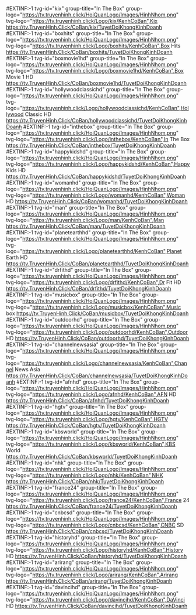 #EXTINF:-1 tvg-id="kix" group-title="In The Box" group-logo="https://tv.truyenhinh.click/HoiQuanLogo/Images/HinhNhom.png" tvg-logo="https://tv.truyenhinh.click/Logo/kix/KenhCoBan",Kix
https://tv.TruyenHinh.Click/CoBan/kix/TuyetDoiKhongKinhDoanh
#EXTINF:-1 tvg-id="boxhits" group-title="In The Box" group-logo="https://tv.truyenhinh.click/HoiQuanLogo/Images/HinhNhom.png" tvg-logo="https://tv.truyenhinh.click/Logo/boxhits/KenhCoBan",Box Hits
https://tv.TruyenHinh.Click/CoBan/boxhits/TuyetDoiKhongKinhDoanh
#EXTINF:-1 tvg-id="boxmovie1hd" group-title="In The Box" group-logo="https://tv.truyenhinh.click/HoiQuanLogo/Images/HinhNhom.png" tvg-logo="https://tv.truyenhinh.click/Logo/boxmovie1hd/KenhCoBan",Box Movie 1 HD
https://tv.TruyenHinh.Click/CoBan/boxmovie1hd/TuyetDoiKhongKinhDoanh
#EXTINF:-1 tvg-id="hollywoodclassichd" group-title="In The Box" group-logo="https://tv.truyenhinh.click/HoiQuanLogo/Images/HinhNhom.png" tvg-logo="https://tv.truyenhinh.click/Logo/hollywoodclassichd/KenhCoBan",Hollywood Classic HD
https://tv.TruyenHinh.Click/CoBan/hollywoodclassichd/TuyetDoiKhongKinhDoanh
#EXTINF:-1 tvg-id="inthebox" group-title="In The Box" group-logo="https://tv.truyenhinh.click/HoiQuanLogo/Images/HinhNhom.png" tvg-logo="https://tv.truyenhinh.click/Logo/inthebox/KenhCoBan",In The Box
https://tv.TruyenHinh.Click/CoBan/inthebox/TuyetDoiKhongKinhDoanh
#EXTINF:-1 tvg-id="happykidshd" group-title="In The Box" group-logo="https://tv.truyenhinh.click/HoiQuanLogo/Images/HinhNhom.png" tvg-logo="https://tv.truyenhinh.click/Logo/happykidshd/KenhCoBan",Happy Kids HD
https://tv.TruyenHinh.Click/CoBan/happykidshd/TuyetDoiKhongKinhDoanh
#EXTINF:-1 tvg-id="womanhd" group-title="In The Box" group-logo="https://tv.truyenhinh.click/HoiQuanLogo/Images/HinhNhom.png" tvg-logo="https://tv.truyenhinh.click/Logo/womanhd/KenhCoBan",Woman HD
https://tv.TruyenHinh.Click/CoBan/womanhd/TuyetDoiKhongKinhDoanh
#EXTINF:-1 tvg-id="man" group-title="In The Box" group-logo="https://tv.truyenhinh.click/HoiQuanLogo/Images/HinhNhom.png" tvg-logo="https://tv.truyenhinh.click/Logo/man/KenhCoBan",Man
https://tv.TruyenHinh.Click/CoBan/man/TuyetDoiKhongKinhDoanh
#EXTINF:-1 tvg-id="planetearthhd" group-title="In The Box" group-logo="https://tv.truyenhinh.click/HoiQuanLogo/Images/HinhNhom.png" tvg-logo="https://tv.truyenhinh.click/Logo/planetearthhd/KenhCoBan",Planet Earth HD
https://tv.TruyenHinh.Click/CoBan/planetearthhd/TuyetDoiKhongKinhDoanh
#EXTINF:-1 tvg-id="drfithd" group-title="In The Box" group-logo="https://tv.truyenhinh.click/HoiQuanLogo/Images/HinhNhom.png" tvg-logo="https://tv.truyenhinh.click/Logo/drfithd/KenhCoBan",Dr Fit HD
https://tv.TruyenHinh.Click/CoBan/drfithd/TuyetDoiKhongKinhDoanh
#EXTINF:-1 tvg-id="musicbox" group-title="In The Box" group-logo="https://tv.truyenhinh.click/HoiQuanLogo/Images/HinhNhom.png" tvg-logo="https://tv.truyenhinh.click/Logo/musicbox/KenhCoBan",Music box
https://tv.TruyenHinh.Click/CoBan/musicbox/TuyetDoiKhongKinhDoanh
#EXTINF:-1 tvg-id="outdoorhd" group-title="In The Box" group-logo="https://tv.truyenhinh.click/HoiQuanLogo/Images/HinhNhom.png" tvg-logo="https://tv.truyenhinh.click/Logo/outdoorhd/KenhCoBan",Outdoor HD
https://tv.TruyenHinh.Click/CoBan/outdoorhd/TuyetDoiKhongKinhDoanh
#EXTINF:-1 tvg-id="channelnewsasia" group-title="In The Box" group-logo="https://tv.truyenhinh.click/HoiQuanLogo/Images/HinhNhom.png" tvg-logo="https://tv.truyenhinh.click/Logo/channelnewsasia/KenhCoBan",Channel News Asia
https://tv.TruyenHinh.Click/CoBan/channelnewsasia/TuyetDoiKhongKinhDoanh
#EXTINF:-1 tvg-id="afnhd" group-title="In The Box" group-logo="https://tv.truyenhinh.click/HoiQuanLogo/Images/HinhNhom.png" tvg-logo="https://tv.truyenhinh.click/Logo/afnhd/KenhCoBan",AFN HD
https://tv.TruyenHinh.Click/CoBan/afnhd/TuyetDoiKhongKinhDoanh
#EXTINF:-1 tvg-id="hgtv" group-title="In The Box" group-logo="https://tv.truyenhinh.click/HoiQuanLogo/Images/HinhNhom.png" tvg-logo="https://tv.truyenhinh.click/Logo/hgtv/KenhCoBan",HGTV
https://tv.TruyenHinh.Click/CoBan/hgtv/TuyetDoiKhongKinhDoanh
#EXTINF:-1 tvg-id="kbsworld" group-title="In The Box" group-logo="https://tv.truyenhinh.click/HoiQuanLogo/Images/HinhNhom.png" tvg-logo="https://tv.truyenhinh.click/Logo/kbsworld/KenhCoBan",KBS World
https://tv.TruyenHinh.Click/CoBan/kbsworld/TuyetDoiKhongKinhDoanh
#EXTINF:-1 tvg-id="nhk" group-title="In The Box" group-logo="https://tv.truyenhinh.click/HoiQuanLogo/Images/HinhNhom.png" tvg-logo="https://tv.truyenhinh.click/Logo/nhk/KenhCoBan",NHK
https://tv.TruyenHinh.Click/CoBan/nhk/TuyetDoiKhongKinhDoanh
#EXTINF:-1 tvg-id="france24" group-title="In The Box" group-logo="https://tv.truyenhinh.click/HoiQuanLogo/Images/HinhNhom.png" tvg-logo="https://tv.truyenhinh.click/Logo/france24/KenhCoBan",France 24
https://tv.TruyenHinh.Click/CoBan/france24/TuyetDoiKhongKinhDoanh
#EXTINF:-1 tvg-id="cnbcsd" group-title="In The Box" group-logo="https://tv.truyenhinh.click/HoiQuanLogo/Images/HinhNhom.png" tvg-logo="https://tv.truyenhinh.click/Logo/cnbcsd/KenhCoBan",CNBC SD
https://tv.TruyenHinh.Click/CoBan/cnbcsd/TuyetDoiKhongKinhDoanh
#EXTINF:-1 tvg-id="historyhd" group-title="In The Box" group-logo="https://tv.truyenhinh.click/HoiQuanLogo/Images/HinhNhom.png" tvg-logo="https://tv.truyenhinh.click/Logo/historyhd/KenhCoBan",History HD
https://tv.TruyenHinh.Click/CoBan/historyhd/TuyetDoiKhongKinhDoanh
#EXTINF:-1 tvg-id="arirang" group-title="In The Box" group-logo="https://tv.truyenhinh.click/HoiQuanLogo/Images/HinhNhom.png" tvg-logo="https://tv.truyenhinh.click/Logo/arirang/KenhCoBan",Arirang
https://tv.TruyenHinh.Click/CoBan/arirang/TuyetDoiKhongKinhDoanh
#EXTINF:-1 tvg-id="davincihd" group-title="In The Box" group-logo="https://tv.truyenhinh.click/HoiQuanLogo/Images/HinhNhom.png" tvg-logo="https://tv.truyenhinh.click/Logo/davincihd/KenhCoBan",DaVinci HD
https://tv.TruyenHinh.Click/CoBan/davincihd/TuyetDoiKhongKinhDoanh
